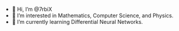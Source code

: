 - 👋 Hi, I’m @7rbiX
- 👀 I’m interested in Mathematics, Computer Science, and Physics.
- 🌱 I’m currently learning Differential Neural Networks.


<!---
7rbiX/7rbiX is a ✨ special ✨ repository because its `README.md` (this file) appears on your GitHub profile.
You can click the Preview link to take a look at your changes.
--->
